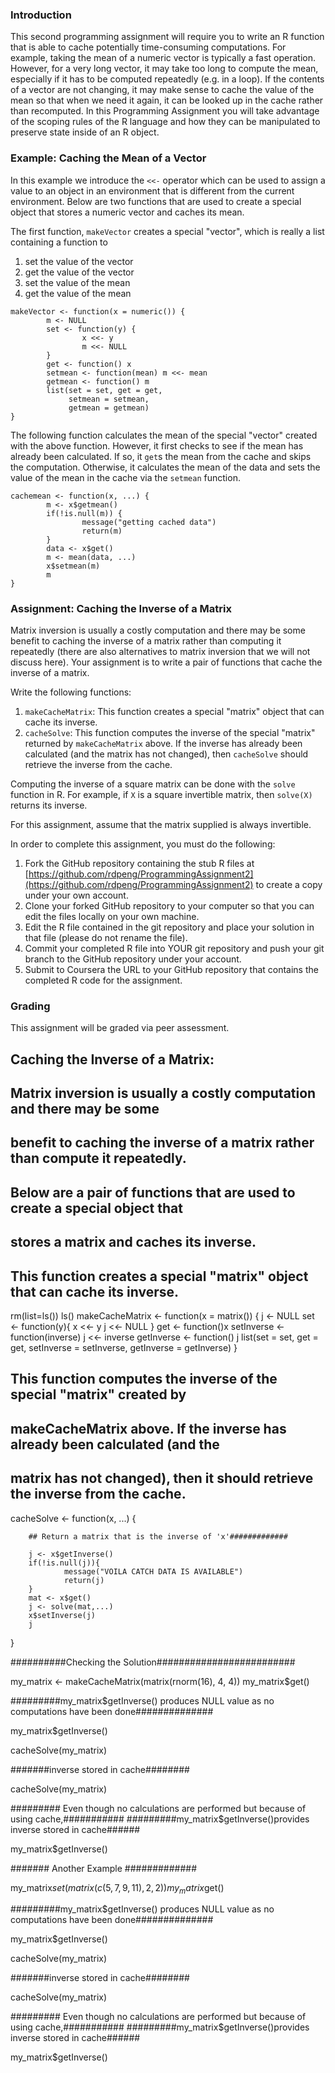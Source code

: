 ### Introduction

This second programming assignment will require you to write an R
function that is able to cache potentially time-consuming computations.
For example, taking the mean of a numeric vector is typically a fast
operation. However, for a very long vector, it may take too long to
compute the mean, especially if it has to be computed repeatedly (e.g.
in a loop). If the contents of a vector are not changing, it may make
sense to cache the value of the mean so that when we need it again, it
can be looked up in the cache rather than recomputed. In this
Programming Assignment you will take advantage of the scoping rules of
the R language and how they can be manipulated to preserve state inside
of an R object.

### Example: Caching the Mean of a Vector

In this example we introduce the `<<-` operator which can be used to
assign a value to an object in an environment that is different from the
current environment. Below are two functions that are used to create a
special object that stores a numeric vector and caches its mean.

The first function, `makeVector` creates a special "vector", which is
really a list containing a function to

1.  set the value of the vector
2.  get the value of the vector
3.  set the value of the mean
4.  get the value of the mean

<!-- -->

    makeVector <- function(x = numeric()) {
            m <- NULL
            set <- function(y) {
                    x <<- y
                    m <<- NULL
            }
            get <- function() x
            setmean <- function(mean) m <<- mean
            getmean <- function() m
            list(set = set, get = get,
                 setmean = setmean,
                 getmean = getmean)
    }

The following function calculates the mean of the special "vector"
created with the above function. However, it first checks to see if the
mean has already been calculated. If so, it `get`s the mean from the
cache and skips the computation. Otherwise, it calculates the mean of
the data and sets the value of the mean in the cache via the `setmean`
function.

    cachemean <- function(x, ...) {
            m <- x$getmean()
            if(!is.null(m)) {
                    message("getting cached data")
                    return(m)
            }
            data <- x$get()
            m <- mean(data, ...)
            x$setmean(m)
            m
    }

### Assignment: Caching the Inverse of a Matrix

Matrix inversion is usually a costly computation and there may be some
benefit to caching the inverse of a matrix rather than computing it
repeatedly (there are also alternatives to matrix inversion that we will
not discuss here). Your assignment is to write a pair of functions that
cache the inverse of a matrix.

Write the following functions:

1.  `makeCacheMatrix`: This function creates a special "matrix" object
    that can cache its inverse.
2.  `cacheSolve`: This function computes the inverse of the special
    "matrix" returned by `makeCacheMatrix` above. If the inverse has
    already been calculated (and the matrix has not changed), then
    `cacheSolve` should retrieve the inverse from the cache.

Computing the inverse of a square matrix can be done with the `solve`
function in R. For example, if `X` is a square invertible matrix, then
`solve(X)` returns its inverse.

For this assignment, assume that the matrix supplied is always
invertible.

In order to complete this assignment, you must do the following:

1.  Fork the GitHub repository containing the stub R files at
    [https://github.com/rdpeng/ProgrammingAssignment2](https://github.com/rdpeng/ProgrammingAssignment2)
    to create a copy under your own account.
2.  Clone your forked GitHub repository to your computer so that you can
    edit the files locally on your own machine.
3.  Edit the R file contained in the git repository and place your
    solution in that file (please do not rename the file).
4.  Commit your completed R file into YOUR git repository and push your
    git branch to the GitHub repository under your account.
5.  Submit to Coursera the URL to your GitHub repository that contains
    the completed R code for the assignment.

### Grading

This assignment will be graded via peer assessment.
## Caching the Inverse of a Matrix:
## Matrix inversion is usually a costly computation and there may be some
## benefit to caching the inverse of a matrix rather than compute it repeatedly.
## Below are a pair of functions that are used to create a special object that
## stores a matrix and caches its inverse.
## This function creates a special "matrix" object that can cache its inverse.

rm(list=ls())
ls()
makeCacheMatrix <- function(x = matrix()) {
        j <- NULL
        set <- function(y){
                x <<- y
                j <<- NULL
        }
        get <- function()x
        setInverse <- function(inverse) j <<- inverse
        getInverse <- function() j
        list(set = set, get = get,
             setInverse = setInverse,
             getInverse = getInverse)
}


## This function computes the inverse of the special "matrix" created by
## makeCacheMatrix above. If the inverse has already been calculated (and the
## matrix has not changed), then it should retrieve the inverse from the cache.


cacheSolve <- function(x, ...) {
        
        ## Return a matrix that is the inverse of 'x'#############
        
        j <- x$getInverse()
        if(!is.null(j)){
                message("VOILA CATCH DATA IS AVAILABLE")
                return(j)
        }
        mat <- x$get()
        j <- solve(mat,...)
        x$setInverse(j)
        j
}


##########Checking the Solution#########################

my_matrix <- makeCacheMatrix(matrix(rnorm(16), 4, 4))
my_matrix$get()

#########my_matrix$getInverse() produces NULL value as no computations have been done##############

my_matrix$getInverse()

cacheSolve(my_matrix)

#######inverse stored in cache########

cacheSolve(my_matrix)

######### Even though no calculations are performed but because of using cache,########### 
#########my_matrix$getInverse()provides inverse stored in cache######

my_matrix$getInverse()

####### Another Example #############

my_matrix$set(matrix(c(5, 7, 9, 11), 2, 2))
my_matrix$get()

#########my_matrix$getInverse() produces NULL value as no computations have been done##############

my_matrix$getInverse()

cacheSolve(my_matrix)

#######inverse stored in cache########

cacheSolve(my_matrix)

######### Even though no calculations are performed but because of using cache,########### 
#########my_matrix$getInverse()provides inverse stored in cache######

my_matrix$getInverse()
